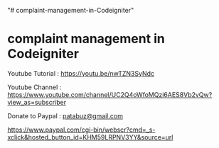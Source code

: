 "# complaint-management-in-Codeigniter" 


complaint management in Codeigniter
==============================


Youtube Tutorial : https://youtu.be/nwTZN3SyNdc

Youtube Channel : https://www.youtube.com/channel/UC2Q4oWfoMQzi6AES8Vb2vQw?view_as=subscriber

Donate to Paypal : patabuz@gmail.com

https://www.paypal.com/cgi-bin/webscr?cmd=_s-xclick&hosted_button_id=KHM59LRPNV3YY&source=url

